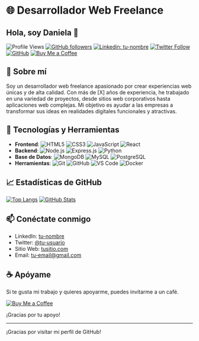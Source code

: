 # 🌐 Desarrollador Web Freelance

## Hola, soy Daniela 👋

![Profile Views](https://komarev.com/ghpvc/?username=tu-usuario&color=blue) [![GitHub followers](https://img.shields.io/github/followers/tu-usuario?label=Follow&style=social)](https://github.com/tu-usuario/?tab=follow) [![Linkedin: tu-nombre](https://img.shields.io/badge/-tu--nombre-blue?style=flat-square&logo=Linkedin&logoColor=white&link=https://www.linkedin.com/in/tu-nombre/)](https://www.linkedin.com/in/tu-nombre/) [![Twitter Follow](https://img.shields.io/twitter/follow/tu-usuario?style=social)](https://twitter.com/tu-usuario) [![GitHub](https://img.shields.io/github/stars/tu-usuario?style=social)](https://github.com/tu-usuario) [![Buy Me a Coffee](https://img.shields.io/badge/Buy%20Me%20a%20Coffee-donate-yellow?style=flat-square&logo=buy-me-a-coffee)](https://www.buymeacoffee.com/tu-usuario)

## 🌟 Sobre mí

Soy un desarrollador web freelance apasionado por crear experiencias web únicas y de alta calidad. Con más de [X] años de experiencia, he trabajado en una variedad de proyectos, desde sitios web corporativos hasta aplicaciones web complejas. Mi objetivo es ayudar a las empresas a transformar sus ideas en realidades digitales funcionales y atractivas.

## 🔧 Tecnologías y Herramientas

- **Frontend**: ![HTML5](https://img.shields.io/badge/-HTML5-E34F26?style=flat-square&logo=html5&logoColor=white) ![CSS3](https://img.shields.io/badge/-CSS3-1572B6?style=flat-square&logo=css3&logoColor=white) ![JavaScript](https://img.shields.io/badge/-JavaScript-F7DF1E?style=flat-square&logo=javascript&logoColor=black) ![React](https://img.shields.io/badge/-React-61DAFB?style=flat-square&logo=react&logoColor=black)
- **Backend**: ![Node.js](https://img.shields.io/badge/-Node.js-339933?style=flat-square&logo=node.js&logoColor=white) ![Express.js](https://img.shields.io/badge/-Express.js-000000?style=flat-square&logo=express&logoColor=white) ![Python](https://img.shields.io/badge/-Python-3776AB?style=flat-square&logo=python&logoColor=white)
- **Base de Datos**: ![MongoDB](https://img.shields.io/badge/-MongoDB-47A248?style=flat-square&logo=mongodb&logoColor=white) ![MySQL](https://img.shields.io/badge/-MySQL-4479A1?style=flat-square&logo=mysql&logoColor=white) ![PostgreSQL](https://img.shields.io/badge/-PostgreSQL-336791?style=flat-square&logo=postgresql&logoColor=white)
- **Herramientas**: ![Git](https://img.shields.io/badge/-Git-F05032?style=flat-square&logo=git&logoColor=white) ![GitHub](https://img.shields.io/badge/-GitHub-181717?style=flat-square&logo=github&logoColor=white) ![VS Code](https://img.shields.io/badge/-VS%20Code-007ACC?style=flat-square&logo=visual-studio-code&logoColor=white) ![Docker](https://img.shields.io/badge/-Docker-2496ED?style=flat-square&logo=docker&logoColor=white)

## 📈 Estadísticas de GitHub

[![Top Langs](https://github-readme-stats.vercel.app/api/top-langs/?username=tu-usuario&layout=compact)](https://github.com/tu-usuario/github-readme-stats)
[![GitHub Stats](https://github-readme-stats.vercel.app/api?username=tu-usuario&show_icons=true&count_private=true)](https://github.com/tu-usuario/github-readme-stats)

## 📫 Conéctate conmigo

- LinkedIn: [tu-nombre](https://www.linkedin.com/in/tu-nombre/)
- Twitter: [@tu-usuario](https://twitter.com/tu-usuario)
- Sitio Web: [tusitio.com](https://www.tusitio.com)
- Email: [tu-email@gmail.com](tu-email@gmail.com)

## ☕ Apóyame

Si te gusta mi trabajo y quieres apoyarme, puedes invitarme a un café.

[![Buy Me a Coffee](https://www.buymeacoffee.com/assets/img/custom_images/orange_img.png)](https://www.buymeacoffee.com/tu-usuario)

¡Gracias por tu apoyo!

---

¡Gracias por visitar mi perfil de GitHub!


